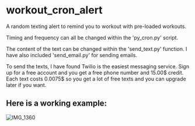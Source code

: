 # workout_cron_alert
A random texting alert to remind you to workout with pre-loaded workouts.

Timing and frequency can all be changed within the 'py_cron.py' script. 

The content of the text can be changed within the 'send_text.py' function. I 
have also included 'send_email.py' for sending emails. 

To send the texts, I have found Twilio is the easiest messaging service. Sign up for a free account and you 
get a free phone number and 15.00$ credit. Each text costs 0.0075$ so you get a lot of free texts and you can upgrade later if you want.

## Here is a working example:



![IMG_1360](https://user-images.githubusercontent.com/43188404/147487701-74254c39-01ad-42b1-b5b7-135689c2bccf.PNG)
